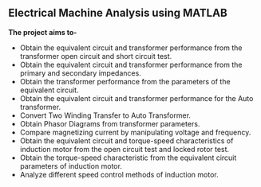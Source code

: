 ## Electrical Machine Analysis using MATLAB
**The project aims to-** 
+ Obtain the equivalent circuit and transformer performance from the  transformer open circuit and short circuit test. 
+ Obtain the equivalent circuit and transformer performance from the primary  and secondary impedances. 
+ Obtain the transformer performance from the parameters of the equivalent  circuit. 
+ Obtain the equivalent circuit and transformer performance for the Auto  transformer. 
+ Convert Two Winding Transfer to Auto Transformer. 
+ Obtain Phasor Diagrams from transformer parameters. 
+ Compare magnetizing current by manipulating voltage and frequency. 
+ Obtain the equivalent circuit and torque-speed characteristics of induction  motor from the open circuit test and locked rotor test. 
+ Obtain the torque-speed characteristic from the equivalent circuit parameters  of induction motor. 
+ Analyze different speed control methods of induction motor.
